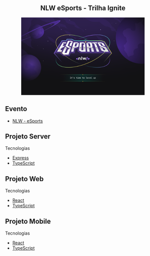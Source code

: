<h2 align="center">NLW eSports - Trilha Ignite</h2>

<p align="center">
  <img alt="NLW eSports " width="400px" src="https://github.com/juliannelicon/nlw-esports/blob/master/nlw-esports.png" />
</p>


## Evento
- [NLW - eSports](https://nlw.rocketseat.com.br/invite/julianne-33323)

## Projeto Server

Tecnologias
- [Express](https://expressjs.com/)
- [TypeScript](https://www.typescriptlang.org/)

## Projeto Web

Tecnologias
- [React](https://pt-br.reactjs.org/)
- [TypeScript](https://www.typescriptlang.org/)

## Projeto Mobile

Tecnologias
- [React](https://pt-br.reactjs.org/)
- [TypeScript](https://www.typescriptlang.org/)
